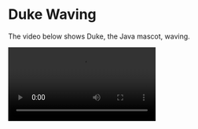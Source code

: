 # Duke Waving

The video below shows Duke, the Java mascot, waving.

<video src="videos/duke-2019-03-22.webm" controls>
<p><em>To view the video, your browser must support the WebM format with VP9 encoding.</em></p>
</video>
